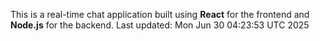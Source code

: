 This is a real-time chat application built using **React** for the frontend and **Node.js** for the backend.
Last updated: Mon Jun 30 04:23:53 UTC 2025
